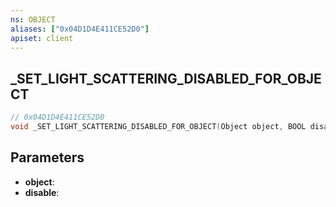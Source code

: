 ```yaml
---
ns: OBJECT
aliases: ["0x04D1D4E411CE52D0"]
apiset: client
---
```

## _SET_LIGHT_SCATTERING_DISABLED_FOR_OBJECT

```c
// 0x04D1D4E411CE52D0
void _SET_LIGHT_SCATTERING_DISABLED_FOR_OBJECT(Object object, BOOL disable);
```


## Parameters
* **object**:
* **disable**: